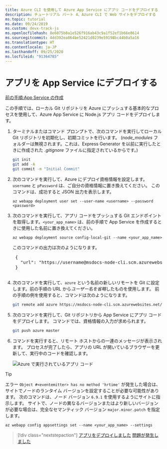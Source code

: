 ```yaml
---
title: Azure CLI を使用して Azure App Service にアプリ コードをデプロイする
description: チュートリアル パート 4、Azure CLI で Web サイトをデプロイする
ms.topic: tutorial
ms.date: 09/24/2019
ms.custom: devx-track-js
ms.openlocfilehash: 8e6075b8a1e526f916ab43c9a1f52ef1b66e8614
ms.sourcegitcommit: 4dd392ea864be52421d0239e59198bc44b0a5a16
ms.translationtype: HT
ms.contentlocale: ja-JP
ms.lasthandoff: 09/25/2020
ms.locfileid: "91364785"
---
```

# <a name="deploy-the-app-to-app-service"></a>アプリを App Service にデプロイする

[前の手順:App Service の作成](tutorial-vscode-azure-cli-node-03.md)

この手順では、ローカル Git リポジトリを Azure にプッシュする基本的なプロセスを使用して、Azure App Service に Node.js アプリ コードをデプロイします。

1. ターミナルまたはコマンド プロンプトで、次のコマンドを実行してローカル Git リポジトリを初期化し、初期コミットを行います。 (*node_modules* フォルダーは無視されます。これは、Express Generator を以前に実行したときに作成された *.gitignore* ファイルに指定されているからです。)

    ```bash
    git init
    git add -A
    git commit -m "Initial Commit"
    ```

1. 次のコマンドを実行して、Azure にデプロイ資格情報を設定します。`username` と `pPassword` は、ご自分の資格情報に置き換えてください。 このコマンドは、成功すると JSON 出力を表示します。

    ```azurecli
    az webapp deployment user set --user-name <username> --password <password>
    ```

1. 次のコマンドを実行して、アプリ コードをプッシュする Git エンドポイントを取得します。`<your_app_name>` は、前の手順で App Service を作成するときに使用した名前に置き換えてください。

    ```azurecli
    az webapp deployment source config-local-git --name <your_app_name>
    ```

    このコマンドの出力は次のようになります。

    <pre>
    {
      "url": "https://username@msdocs-node-cli.scm.azurewebsites.net/msdocs-node-cli.git"
    }
    </pre>

1. 次のコマンドを実行して、`azure` という名前の新しいリモートを Git に設定します。前の手順の URL から*ユーザー名を省略*したものを使用します。 前の手順の例を使用すると、コマンドは次のようになります。

    ```bash
    git remote add azure https://msdocs-node-cli.scm.azurewebsites.net/msdocs-node-cli.git
    ```

1. 次のコマンドを実行して、Git リポジトリから App Service にアプリ コードをデプロイします。 コマンドでは、資格情報の入力が求められます。

    ```bash
    git push azure master
    ```

1. コマンドを実行すると、リモート ホストからの一連のメッセージが表示されます。 プロセスが完了したら、アプリの URL が開いているブラウザーを更新して、実行中のコードを確認します。

    ![Azure で実行されているアプリ コード](media/azure-cli/remote-app.png)

> [!TIP]
> エラー `Object #<eventemitter> has no method 'hrtime'` が発生した場合は、サイトでノードのランタイム バージョンを設定することが必要な可能性があります。 次のコマンドは、ノード バージョン `6.9.1` を使用するようにサイトに指示します。 サイトで、ノードの異なるバージョンまたはより新しいバージョンが必要な場合は、完全なセマンティック バージョン `major.minor.patch` を指定します。
>
> ```azurecli
> az webapp config appsettings set --name <your_app_name> --settings
> ```

> [!div class="nextstepaction"]
> [アプリをデプロイしました](tutorial-vscode-azure-cli-node-05.md) [問題が発生しました](https://www.research.net/r/PWZWZ52?tutorial=node-deployment&step=deploy-website)
